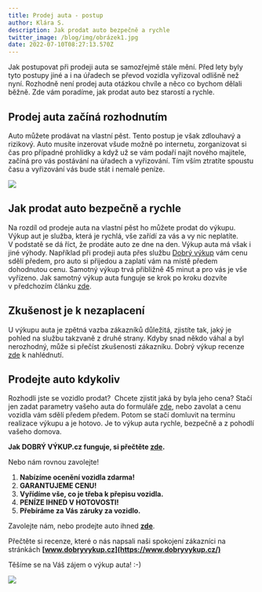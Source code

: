 ```yaml
---
title: Prodej auta - postup
author: Klára S.
description: Jak prodat auto bezpečně a rychle
twitter_image: /blog/img/obrázek1.jpg
date: 2022-07-10T08:27:13.570Z
---
```

Jak postupovat při prodeji auta se samozřejmě stále mění. Před lety byly tyto postupy jiné a i na úřadech se převod vozidla vyřizoval odlišně než nyní. Rozhodně není prodej auta otázkou chvíle a něco co bychom dělali běžně. Zde vám poradíme, jak prodat auto bez starostí a rychle.

## Prodej auta začíná rozhodnutím

Auto můžete prodávat na vlastní pěst. Tento postup je však zdlouhavý a rizikový. Auto musíte inzerovat všude možně po internetu, zorganizovat si čas pro případné prohlídky a když už se vám podaří najít nového majitele, začíná pro vás postávání na úřadech a vyřizování. Tím vším ztratíte spoustu času a vyřizování vás bude stát i nemalé peníze.  

![](/blog/img/auto-financing-2157347_960_720.jpg)

## Jak prodat auto bezpečně a rychle

Na rozdíl od prodeje auta na vlastní pěst ho můžete prodat do výkupu. Výkup aut je služba, která je rychlá, vše zařídí za vás a vy nic neplatíte. V podstatě se dá říct, že prodáte auto ze dne na den. Výkup auta má však i jiné výhody. Například při prodeji auta přes službu [Dobrý výkup](https://www.dobryvykup.cz/) vám cenu sdělí předem, pro auto si přijedou a zaplatí vám na místě předem dohodnutou cenu. Samotný výkup trvá přibližně 45 minut a pro vás je vše vyřízeno. Jak samotný výkup auta funguje se krok po kroku dozvíte v předchozím článku [zde](https://www.dobryvykup.cz/blog/2021/09/jak-prob%C3%ADh%C3%A1-samotn%C3%BD-v%C3%BDkup-aut-s-dobr%C3%BDm-v%C3%BDkupem).

## Zkušenost je k nezaplacení

U výkupu auta je zpětná vazba zákazníků důležitá, zjistíte tak, jaký je pohled na službu takzvaně z druhé strany. Kdyby snad někdo váhal a byl nerozhodný, může si přečíst zkušenosti zákazníku. Dobrý výkup recenze [zde](https://www.dobryvykup.cz/) k nahlédnutí.

## Prodejte auto kdykoliv

Rozhodli jste se vozidlo prodat?  Chcete zjistit jaká by byla jeho cena? Stačí jen zadat parametry vašeho auta do formuláře [zde](https://www.dobryvykup.cz/#bottom), nebo zavolat a cenu vozidla vám sdělí předem předem. Potom se stačí domluvit na termínu realizace výkupu a je hotovo. Je to výkup auta rychle, bezpečně a z pohodlí vašeho domova.



**Jak DOBRÝ VÝKUP.cz funguje, si přečtěte [zde](https://www.dobryvykup.cz/blog/2021/06/mobiln%C3%AD-v%C3%BDkup-cesta-jak-nejl%C3%A9pe-prodat-auto).**

Nebo nám rovnou zavolejte!

1. **Nabízíme ocenění vozidla zdarma!**
2. **GARANTUJEME CENU!**
3. **Vyřídíme vše, co je třeba k přepisu vozidla.**
4. **PENÍZE IHNED V HOTOVOSTI!**
5. **Přebíráme za Vás záruky za vozidlo.**

Zavolejte nám, nebo prodejte auto ihned **[zde](https://www.dobryvykup.cz/#bottom)**.

Přečtěte si recenze, které o nás napsali naši spokojení zákazníci na stránkách **[www.dobryvykup.cz](https://www.dobryvykup.cz/)**

Těšíme se na Váš zájem o výkup auta! :-)

![](/blog/img/car-ad3.jpg)